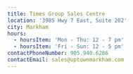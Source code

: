 ```yaml
---
title: Times Group Sales Centre
location: '3985 Hwy 7 East, Suite 202'
city: Markham
hours:
  - hoursItem: 'Mon - Thu: 12 - 7 pm'
  - hoursItem: 'Fri - Sun: 12 - 5 pm'
contactPhoneNumber: 905.940.6286
contactEmail: sales@uptownmarkham.com
---
```


